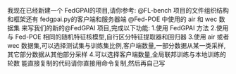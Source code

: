 我现在已经新建一个 FedGPAI的项目,请你参考:
@FL-bench 项目的文件组织结构和框架还有 fedgpai.py的客户端和服务器端
@Fed-POE 中使用的 air 和 wec 数据集
来写我们的新的@FedGPAI 项目,完成以下功能:
1.使用 FedGPAI 方法
2.使用与 Fed-POE 相同的随机特征核模型,自行区分特征提取器和回归器
3.使用 air 或者 wec 数据集,可以选择测试集与训练集比例,客户端数量,一部分数据从某一类采样,其它部分数据从其他部分采样
4.可以选择客户端数量,全局联邦训练与本地训练的轮数
能直接复制的代码请你直接用命令复制,然后再自己写